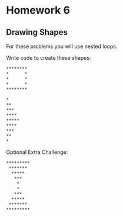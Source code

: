 # Homework 6

## Drawing Shapes
For these problems you will use nested loops.

Write code to create these shapes:
```
********
*      *
*      *
*      *
********
```

```
*
**
***
****
*****
****
***
**
*
```

Optional Extra Challenge:
```
*********
 *******
  *****
   ***
    * 
    *
   ***
  *****
 *******
*********
```
